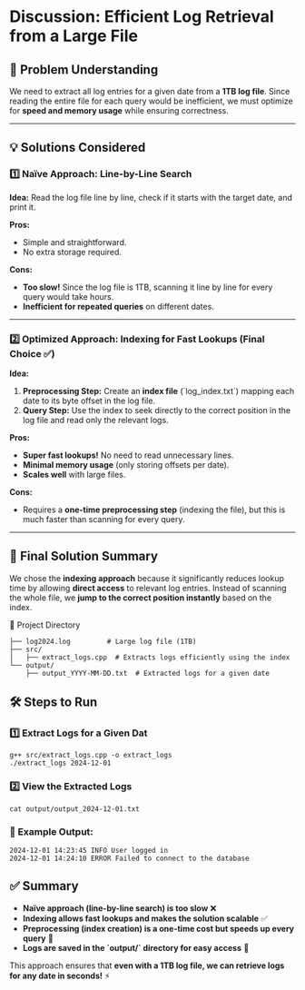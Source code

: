 
# Discussion: Efficient Log Retrieval from a Large File

## 📌 Problem Understanding
We need to extract all log entries for a given date from a **1TB log file**. Since reading the entire file for each query would be inefficient, we must optimize for **speed and memory usage** while ensuring correctness.

---

## 💡 Solutions Considered

### 1️⃣ **Naïve Approach: Line-by-Line Search**
**Idea:** Read the log file line by line, check if it starts with the target date, and print it.

**Pros:**
- Simple and straightforward.
- No extra storage required.

**Cons:**
- **Too slow!** Since the log file is 1TB, scanning it line by line for every query would take hours.
- **Inefficient for repeated queries** on different dates.

---

### 2️⃣ **Optimized Approach: Indexing for Fast Lookups** (Final Choice ✅)
**Idea:**
1. **Preprocessing Step:** Create an **index file** (\`log_index.txt\`) mapping each date to its byte offset in the log file.
2. **Query Step:** Use the index to seek directly to the correct position in the log file and read only the relevant logs.

**Pros:**
- **Super fast lookups!** No need to read unnecessary lines.
- **Minimal memory usage** (only storing offsets per date).
- **Scales well** with large files.

**Cons:**
- Requires a **one-time preprocessing step** (indexing the file), but this is much faster than scanning for every query.

---

## 🚀 Final Solution Summary
We chose the **indexing approach** because it significantly reduces lookup time by allowing **direct access** to relevant log entries. Instead of scanning the whole file, we **jump to the correct position instantly** based on the index.

📂 Project Directory
```
├── log2024.log         # Large log file (1TB)
├── src/
│   ├── extract_logs.cpp  # Extracts logs efficiently using the index
└── output/
    ├── output_YYYY-MM-DD.txt  # Extracted logs for a given date
```



## 🛠️ Steps to Run
### 1️⃣ Extract Logs for a Given Dat
```
g++ src/extract_logs.cpp -o extract_logs
./extract_logs 2024-12-01

```

### 2️⃣ View the Extracted Logs
```
cat output/output_2024-12-01.txt

```

### 📄 Example Output:
```
2024-12-01 14:23:45 INFO User logged in  
2024-12-01 14:24:10 ERROR Failed to connect to the database  
```


## ✅ Summary
- **Naïve approach (line-by-line search) is too slow** ❌
- **Indexing allows fast lookups and makes the solution scalable** ✅
- **Preprocessing (index creation) is a one-time cost but speeds up every query** 🚀
- **Logs are saved in the \`output/\` directory for easy access** 📂

This approach ensures that **even with a 1TB log file, we can retrieve logs for any date in seconds!** ⚡


